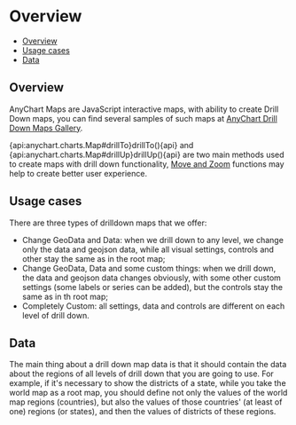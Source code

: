 Overview
=================

* [Overview](#overview)
* [Usage cases](#usage_cases)
* [Data](#data)

## Overview

AnyChart Maps are JavaScript interactive maps, with ability to create Drill Down maps, you can find several samples of such maps at [AnyChart Drill Down Maps Gallery](http://www.anychart.com/products/anymap/gallery/Maps_with_Drill_Down/).

{api:anychart.charts.Map#drillTo}drillTo(){api} and {api:anychart.charts.Map#drillUp}drillUp(){api} are two main methods used to create maps with drill down functionality, [Move and Zoom](Move_and_Zoom) functions may help to create better user experience. 

## Usage cases

There are three types of drilldown maps that we offer:
 - Change GeoData and Data: when we drill down to any level, we change only the data and geojson data, while all visual settings, controls and other stay the same as in the root map;
 - Change GeoData, Data and some custom things: when we drill down, the data and geojson data changes obviously, with some other custom settings (some labels or series can be added), but the controls stay the same as in th root map;
 - Completely Custom: all settings, data and controls are different on each level of drill down.

 ## Data

The main thing about a drill down map data is that it should contain the data about the regions of all levels of drill down that you are going to use. For example, if it's necessary to show the districts of a state, while you take the world map as a root map, you should define not only the values of the world map regions (countries), but also the values of those countries' (at least of one) regions (or states), and then the values of districts of these regions.
